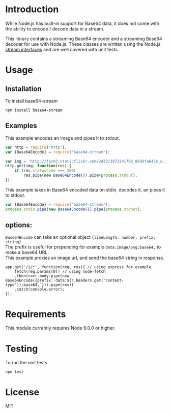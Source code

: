 # Introduction

While Node.js has built-in support for Base64 data, it does not come with the ability to encode / decode data in a stream.

This library contains a streaming Base64 encoder and a streaming Base64 decoder for use with Node.js. These classes are written using the Node.js [stream interfaces](http://nodejs.org/api/stream.html) and are well covered with unit tests.

# Usage

## Installation

To install base64-stream

    npm install base64-stream
    
## Examples
This example encodes an image and pipes it to stdout.

```javascript
var http = require('http');
var {Base64Encode} = require('base64-stream');

var img = 'http://farm3.staticflickr.com/2433/3973241798_86ddfa642b_o.jpg';
http.get(img, function(res) {
    if (res.statusCode === 200)
        res.pipe(new Base64Encode()).pipe(process.stdout);
});
```

This example takes in Base64 encoded data on stdin, decodes it, an pipes it to stdout.
```javascript
var {Base64Encode} = require('base64-stream');
process.stdin.pipe(new Base64Encode()).pipe(process.stdout);
```

## options:

`Base64Encode` can take an optional object `{lineLength: number, prefix: string}`  
The prefix is useful for prepending for example `data:image/png;base64,` to make a base64 URL.  
This example proxies an image url, and send the base64 string in response.

```
app.get('/i/*', function(req, res){ // using express for example
	fetch(req.params[0]) // using node-fetch
	.then(r=>r.body.pipe(new Base64Encode({prefix:`data:${r.headers.get('content-type')};base64,`})).pipe(res))
	.catch(console.error);
});
```

# Requirements

This module currently requires Node 6.0.0 or higher.

# Testing

To run the unit tests

    npm test

# License
MIT
